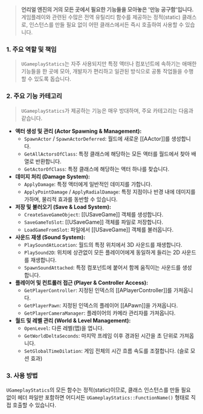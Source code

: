 
> **언리얼 엔진의 거의 모든 곳에서 필요한 기능들을 모아놓은 '만능 공구함'입니다.** 게임플레이와 관련된 수많은 전역 유틸리티 함수를 제공하는 정적(static) 클래스로, 인스턴스를 만들 필요 없이 어떤 클래스에서든 즉시 호출하여 사용할 수 있습니다.

### **1. 주요 역할 및 책임**
> `UGameplayStatics`는 자주 사용되지만 특정 액터나 컴포넌트에 속하기는 애매한 기능들을 한 곳에 모아, 개발자가 편리하고 일관된 방식으로 공통 작업들을 수행할 수 있도록 돕습니다.

### **2. 주요 기능 카테고리**
> `UGameplayStatics`가 제공하는 기능은 매우 방대하며, 주요 카테고리는 다음과 같습니다.
* **액터 생성 및 관리 (Actor Spawning & Management):**
    * `SpawnActor` / `SpawnActorDeferred`: 월드에 새로운 [[AActor]]를 생성합니다.
    * `GetAllActorsOfClass`: 특정 클래스에 해당하는 모든 액터를 월드에서 찾아 배열로 반환합니다.
    * `GetActorOfClass`: 특정 클래스에 해당하는 액터 하나를 찾습니다.
* **데미지 처리 (Damage System):**
    * `ApplyDamage`: 특정 액터에게 일반적인 데미지를 가합니다.
    * `ApplyPointDamage` / `ApplyRadialDamage`: 특정 지점이나 반경 내에 데미지를 가하며, 물리적 효과를 동반할 수 있습니다.
* **저장 및 불러오기 (Save & Load System):**
    * `CreateSaveGameObject`: [[USaveGame]] 객체를 생성합니다.
    * `SaveGameToSlot`: [[USaveGame]] 객체를 파일로 저장합니다.
    * `LoadGameFromSlot`: 파일에서 [[USaveGame]] 객체를 불러옵니다.
* **사운드 재생 (Sound System):**
    * `PlaySoundAtLocation`: 월드의 특정 위치에서 3D 사운드를 재생합니다.
    * `PlaySound2D`: 위치에 상관없이 모든 플레이어에게 동일하게 들리는 2D 사운드를 재생합니다.
    * `SpawnSoundAttached`: 특정 컴포넌트에 붙어서 함께 움직이는 사운드를 생성합니다.
* **플레이어 및 컨트롤러 접근 (Player & Controller Access):**
    * `GetPlayerController`: 지정된 인덱스의 [[APlayerController]]를 가져옵니다.
    * `GetPlayerPawn`: 지정된 인덱스의 플레이어 [[APawn]]을 가져옵니다.
    * `GetPlayerCameraManager`: 플레이어의 카메라 관리자를 가져옵니다.
* **월드 및 레벨 관리 (World & Level Management):**
    * `OpenLevel`: 다른 레벨(맵)을 엽니다.
    * `GetWorldDeltaSeconds`: 마지막 프레임 이후 경과된 시간을 초 단위로 가져옵니다.
    * `SetGlobalTimeDilation`: 게임 전체의 시간 흐름 속도를 조절합니다. (슬로 모션 효과)

### **3. 사용 방법**
`UGameplayStatics`의 모든 함수는 정적(static)이므로, 클래스 인스턴스를 만들 필요 없이 헤더 파일만 포함하면 어디서든 `UGameplayStatics::FunctionName()` 형태로 직접 호출할 수 있습니다.
